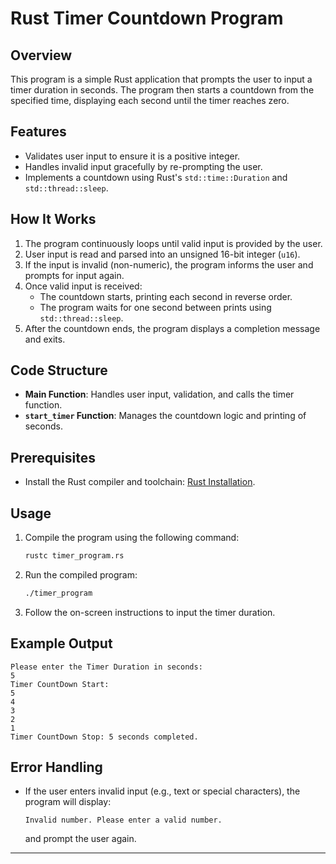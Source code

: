 # Rust Timer Countdown Program

## Overview
This program is a simple Rust application that prompts the user to input a timer duration in seconds. The program then starts a countdown from the specified time, displaying each second until the timer reaches zero. 

## Features
- Validates user input to ensure it is a positive integer.
- Handles invalid input gracefully by re-prompting the user.
- Implements a countdown using Rust's `std::time::Duration` and `std::thread::sleep`.

## How It Works
1. The program continuously loops until valid input is provided by the user.
2. User input is read and parsed into an unsigned 16-bit integer (`u16`).
3. If the input is invalid (non-numeric), the program informs the user and prompts for input again.
4. Once valid input is received:
   - The countdown starts, printing each second in reverse order.
   - The program waits for one second between prints using `std::thread::sleep`.
5. After the countdown ends, the program displays a completion message and exits.

## Code Structure
- **Main Function**: Handles user input, validation, and calls the timer function.
- **`start_timer` Function**: Manages the countdown logic and printing of seconds.

## Prerequisites
- Install the Rust compiler and toolchain: [Rust Installation](https://www.rust-lang.org/tools/install).

## Usage
1. Compile the program using the following command:
   ```sh
   rustc timer_program.rs
   ```
2. Run the compiled program:
   ```sh
   ./timer_program
   ```
3. Follow the on-screen instructions to input the timer duration.

## Example Output
```
Please enter the Timer Duration in seconds: 
5
Timer CountDown Start:
5
4
3
2
1
Timer CountDown Stop: 5 seconds completed.
```

## Error Handling
- If the user enters invalid input (e.g., text or special characters), the program will display:
  ```
  Invalid number. Please enter a valid number.
  ```
  and prompt the user again.

---

